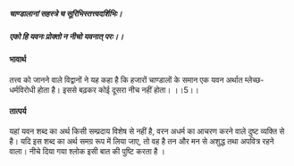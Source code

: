 ##### चाण्डालानां सहस्त्रे च सूरिभिस्तत्त्वदर्शिभिः।
##### एको हि यवनः प्रोक्तो न नीचो यवनात् परः।। 

#### भावार्थ

तत्त्व को जानने वाले विद्वानों ने यह कहा है कि हजारों चाण्डालों के समान एक यवन अर्थात म्लेच्छ- धर्मविरोधी होता है। इससे बढ़कर कोई दूसरा नीच नहीं होता। ।।5।।

#### तात्पर्य

यहां यवन शब्द का अर्थ किसी सम्प्रदाय विशेष से नहीं है, वरन अधर्म का आचरण करने वाले दुष्ट व्यक्ति से है। यदि इस शब्द का अर्थ समग्र रूप में लिया जाए, तो वह है तन और मन से अशुद्ध तथा अपवित्र रहने वाला। नीचे दिया गया श्लोक इसी बात की पुष्टि करता है ।